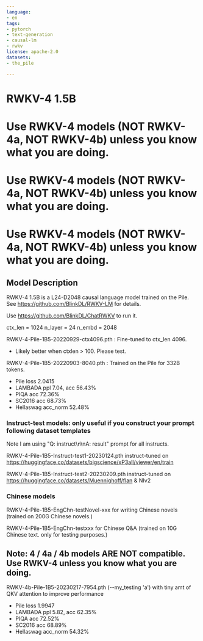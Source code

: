 ```yaml
---
language:
- en
tags:
- pytorch
- text-generation
- causal-lm
- rwkv
license: apache-2.0
datasets:
- the_pile

---
```


# RWKV-4 1.5B

# Use RWKV-4 models (NOT RWKV-4a, NOT RWKV-4b) unless you know what you are doing.
# Use RWKV-4 models (NOT RWKV-4a, NOT RWKV-4b) unless you know what you are doing.
# Use RWKV-4 models (NOT RWKV-4a, NOT RWKV-4b) unless you know what you are doing.

## Model Description

RWKV-4 1.5B is a L24-D2048 causal language model trained on the Pile. See https://github.com/BlinkDL/RWKV-LM for details.

Use https://github.com/BlinkDL/ChatRWKV to run it.

ctx_len = 1024
n_layer = 24
n_embd = 2048

RWKV-4-Pile-1B5-20220929-ctx4096.pth : Fine-tuned to ctx_len 4096.
* Likely better when ctxlen > 100. Please test.

RWKV-4-Pile-1B5-20220903-8040.pth : Trained on the Pile for 332B tokens.
* Pile loss 2.0415
* LAMBADA ppl 7.04, acc 56.43%
* PIQA acc 72.36%
* SC2016 acc 68.73%
* Hellaswag acc_norm 52.48%

### Instruct-test models: only useful if you construct your prompt following dataset templates

Note I am using "Q: instruct\n\nA: result" prompt for all instructs.

RWKV-4-Pile-1B5-Instruct-test1-20230124.pth
instruct-tuned on https://huggingface.co/datasets/bigscience/xP3all/viewer/en/train

RWKV-4-Pile-1B5-Instruct-test2-20230209.pth
instruct-tuned on https://huggingface.co/datasets/Muennighoff/flan & NIv2

### Chinese models

RWKV-4-Pile-1B5-EngChn-testNovel-xxx for writing Chinese novels (trained on 200G Chinese novels.)

RWKV-4-Pile-1B5-EngChn-testxxx for Chinese Q&A (trained on 10G Chinese text. only for testing purposes.)

## Note: 4 / 4a / 4b models ARE NOT compatible. Use RWKV-4 unless you know what you are doing.

RWKV-4b-Pile-1B5-20230217-7954.pth (--my_testing 'a') with tiny amt of QKV attention to improve performance
* Pile loss 1.9947
* LAMBADA ppl 5.82, acc 62.35%
* PIQA acc 72.52%
* SC2016 acc 68.89%
* Hellaswag acc_norm 54.32%
